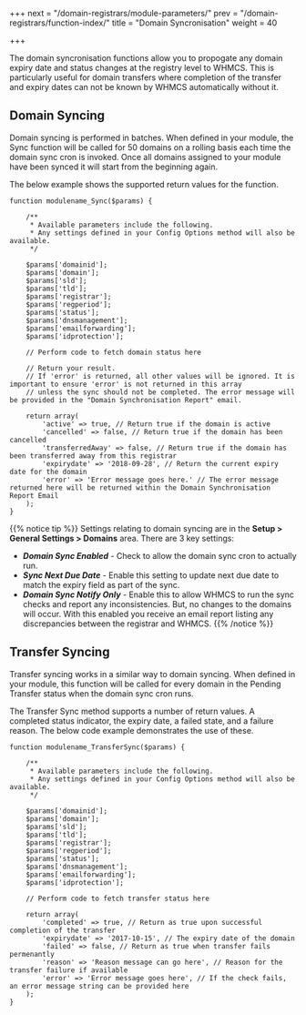 +++
next = "/domain-registrars/module-parameters/"
prev = "/domain-registrars/function-index/"
title = "Domain Syncronisation"
weight = 40

+++

The domain syncronisation functions allow you to propogate any domain expiry date and status changes at the registry level to WHMCS.  This is particularly useful for domain transfers where completion of the transfer and expiry dates can not be known by WHMCS automatically without it.

## Domain Syncing

Domain syncing is performed in batches. When defined in your module, the Sync function will be called for 50 domains on a rolling basis each time the domain sync cron is invoked. Once all domains assigned to your module have been synced it will start from the beginning again.

The below example shows the supported return values for the function.

```
function modulename_Sync($params) {

    /**
     * Available parameters include the following.
     * Any settings defined in your Config Options method will also be available.
     */

    $params['domainid'];
    $params['domain'];
    $params['sld'];
    $params['tld'];
    $params['registrar'];
    $params['regperiod'];
    $params['status'];
    $params['dnsmanagement'];
    $params['emailforwarding'];
    $params['idprotection'];

    // Perform code to fetch domain status here

    // Return your result.
    // If 'error' is returned, all other values will be ignored. It is important to ensure 'error' is not returned in this array
    // unless the sync should not be completed. The error message will be provided in the "Domain Synchronisation Report" email.
    
    return array(
        'active' => true, // Return true if the domain is active
        'cancelled' => false, // Return true if the domain has been cancelled 
        'transferredAway' => false, // Return true if the domain has been transferred away from this registrar
        'expirydate' => '2018-09-28', // Return the current expiry date for the domain
        'error' => 'Error message goes here.' // The error message returned here will be returned within the Domain Synchronisation Report Email
    );
}
```

{{% notice tip %}}
Settings relating to domain syncing are in the **Setup > General Settings > Domains** area. There are 3 key settings:
* ***Domain Sync Enabled*** - Check to allow the domain sync cron to actually run.
* ***Sync Next Due Date*** - Enable this setting to update next due date to match the expiry field as part of the sync.
* ***Domain Sync Notify Only*** - Enable this to allow WHMCS to run the sync checks and report any inconsistencies. But, no changes to the domains will occur. With this enabled you receive an email report listing any discrepancies between the registrar and WHMCS.
{{% /notice %}}

## Transfer Syncing

Transfer syncing works in a similar way to domain syncing. When defined in your module, this function will be called for every domain in the Pending Transfer status when the domain sync cron runs.

The Transfer Sync method supports a number of return values.  A completed status indicator, the expiry date, a failed state, and a failure reason.  The below code example demonstrates the use of these.

```
function modulename_TransferSync($params) {

    /**
     * Available parameters include the following.
     * Any settings defined in your Config Options method will also be available.
     */

    $params['domainid'];
    $params['domain'];
    $params['sld'];
    $params['tld'];
    $params['registrar'];
    $params['regperiod'];
    $params['status'];
    $params['dnsmanagement'];
    $params['emailforwarding'];
    $params['idprotection'];

    // Perform code to fetch transfer status here

    return array(
        'completed' => true, // Return as true upon successful completion of the transfer
        'expirydate' => '2017-10-15', // The expiry date of the domain
        'failed' => false, // Return as true when transfer fails permenantly
        'reason' => 'Reason message can go here', // Reason for the transfer failure if available
        'error' => 'Error message goes here', // If the check fails, an error message string can be provided here
    );
}
```
